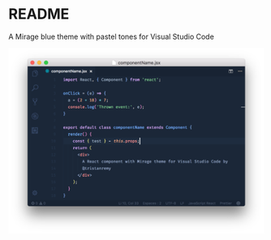 # README
A Mirage blue theme with pastel tones for Visual Studio Code

![React Code Screenshot](/assets/react-screenshot.png?raw=true "React Code Screenshot")
